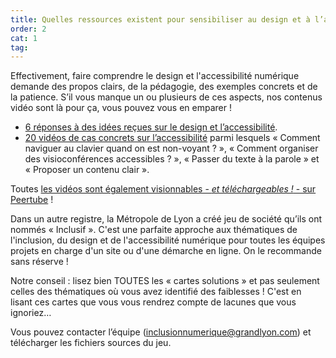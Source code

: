 ```yaml
---
title: Quelles ressources existent pour sensibiliser au design et à l’accessibilité numérique ?
order: 2
cat: 1
tag:
---
```



Effectivement, faire comprendre le design et l'accessibilité numérique demande des propos clairs, de la pédagogie, des exemples concrets et de la patience. S’il vous manque un ou plusieurs de ces aspects, nos contenus vidéo sont là pour ça, vous pouvez vous en emparer&nbsp;!

- [6 réponses à des idées reçues sur le design et l’accessibilité](https://www.youtube.com/playlist?list=PLzwHdQWfGYgZURAKAGgjYCP1rvn317h5z).
- [20 vidéos de cas concrets sur l’accessibilité](https://www.youtube.com/playlist?list=PLzwHdQWfGYgaOs3drhozCyHWW4pVO4Skw) parmi lesquels «&nbsp;Comment naviguer au clavier quand on est non-voyant&nbsp;?&nbsp;», «&nbsp;Comment organiser des visioconférences accessibles&nbsp;?&nbsp;», «&nbsp;Passer du texte à la parole&nbsp;» et «&nbsp;Proposer un contenu clair&nbsp;».

Toutes [les vidéos sont également visionnables -&nbsp;*et téléchargeables&nbsp;!*&nbsp;- sur Peertube](https://tube.numerique.gouv.fr/c/designgouv/videos)&nbsp;!

Dans un autre registre, la Métropole de Lyon a créé jeu de société qu’ils ont nommés «&nbsp;Inclusif&nbsp;». C'est une parfaite approche aux thématiques de l'inclusion, du design et de l'accessibilité numérique pour toutes les équipes projets en charge d'un site ou d'une démarche en ligne. On le recommande sans réserve&nbsp;!


Notre conseil&nbsp;: lisez bien TOUTES les «&nbsp;cartes solutions&nbsp;» et pas seulement celles des thématiques où vous avez identifié des faiblesses&nbsp;! C'est en lisant ces cartes que vous vous rendrez compte de lacunes que vous ignoriez…


Vous pouvez contacter l’équipe (inclusionnumerique@grandlyon.com) et télécharger les fichiers sources du jeu.
